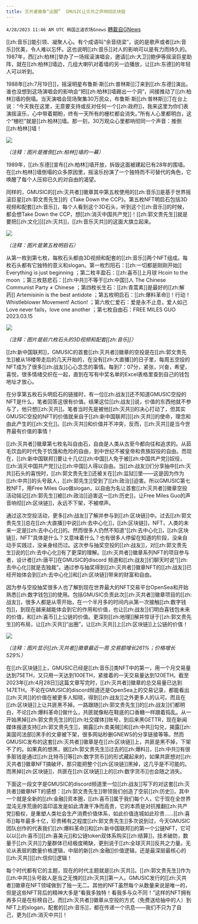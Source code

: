 ```yaml
---
title: 灭共者徽章“出圈”  GMUSIC让灭共之声响彻区块链
---
```

`4/28/2023 11:46 AM UTC 韩国正道农场Gnews` [轉載自GNews](https://gnews.org/articles/1259850)

[[zh:音乐]]能引领、凝聚人心。有个成语叫“余音绕梁”，说的是歌声或者[[zh:音乐]]优美，令人难以忘怀。这也说明[[zh:音乐]]对人的影响可以是有力而持久的。1987年，西[[zh:柏林]]举办了一场摇滚演唱会，邀请[[zh:大卫]]鲍伊等摇滚巨星助阵，就在[[zh:柏林]]墙边，几组大喇叭对着墙的另一边播放，让[[zh:东德]]的年轻人可以听到。

1988年[[zh:7月19日]]，摇滚明星布鲁斯·斯[[zh:普林斯]]汀来到[[zh:东德]]演出。谁也没想到这场演唱会的影响会“把[[zh:柏林]]墙踢出一个洞”，间接推动了[[zh:柏林]]墙的倒塌。当天演唱会现场聚集30万民众，布鲁斯·斯[[zh:普林斯]]汀在台上说：“今天我在这里，无意要支持或反对任何一个[[zh:政府]]，我来这里为你们表演摇滚乐，心中带着期盼，终有一天所有的栅栏都会消失。”所有人心里都明白，这个“栅栏”就是[[zh:柏林]]墙。那一刻，30万观众心里都响彻同一个声音：推倒[[zh:柏林]]墙！


![](https://i.imgur.com/VvFfWqG.jpg)

*（注释：图片是推倒[[zh:柏林]]墙的一幕）*

1989年，[[zh:东德]]宣布[[zh:柏林]]墙开放，拆毁这面被建起已有28年的围墙。在[[zh:柏林]]墙倒塌的众多原因里，摇滚乐扮演了一个独特而不可替代的角色，它唤醒了每个人压抑已久的对自由的渴望。

同样的，GMUSIC的[[zh:灭共者]]徽章其中第五枚使用的[[zh:音乐]]是基于世界摇滚巨星[[zh:郭文贵先生]]的《Take Down the CCP》。第五枚NFT明启石包括3D视频和配套[[zh:音乐]]，每个人看到这个3D石头，听到这个[[zh:音乐]]的时候，都会想Take Down the CCP，想[[zh:消灭中国共产党]]！[[zh:郭文贵先生]]就是要把[[zh:文化]][[zh:灭共]]，[[zh:音乐灭共]]的这面大旗立起来。



![](https://i.imgur.com/HpbMMwt.jpg)

*（注释：图片是第五枚明启石）*

从第一枚到第七枚，每枚石头都由3D视频和配套的[[zh:音乐]]两个NFT组成。每枚石头都有它独特的意义和slogan。第一枚烈阳石：[[zh:一切都是刚刚开始]] Everything is just beginning ；第二枚丰盈石：[[zh:喜币]]上月球 Hcoin to the moon  ；第三枚慈悲石：[[zh:中共]]不等于[[zh:中国]]人 The Chinese Communist Party ≠ Chinese ；第四枚长生石：[[zh:青蒿素]]是最好的[[zh:解药]] Artemisinin is the best antidote ；第五枚明启石：[[zh:爆料革命]]！行动！ Whistleblower Movement! Action! ；第六枚仁爱石：爱是永不止息，爱人如己 Love never fails，love one another ；第七枚自由石：FREE MILES GUO 2023.03.15


![](https://i.imgur.com/SzO6qD5.jpg)

*（注释：图片是前六枚石头的3D视频和配套[[zh:音乐]]）*

[[zh:新中国联邦]]，GMUSIC的首套[[zh:灭共者]]徽章的空投是在[[zh:郭文贵先生]]被从18楼带走后的几天开始的，在没有[[zh:大直播]]的日子里，每周五空投的NFT成为了很多[[zh:战友]]心心念念的事情。每到7：07分，紧张，兴奋，希望，喜悦，很多情绪交织在一起，直到在写有中奖名单的Excel表格里查到自己的钱包地址才放心。

在分享第五枚石头明启石的链接时，有一位[[zh:战友]]还不知道GMUSIC空投的NFT是什么，笔者回答这很有价值。结果这位[[zh:战友]]说，价值的东西他就不参与了，他只想[[zh:灭共]]。笔者当时先是被他[[zh:灭共]]的决心打动了，但其实GMUSIC空投的NFT的价值就来自于[[zh:新中国联邦]][[zh:灭共]]的使命，理念和由此产生的[[zh:文化]]。[[zh:灭共]]和价值并不冲突，反而，[[zh:灭共]]是当今世界最有价值的事情！

[[zh:灭共者]]徽章第七枚名叫自由石，自由是人类从古至今都向往和追求的。从茹毛饮血的时代免于饥饿和危险的自由，到中世纪不被皇帝和贵族奴役的自由。而现在，[[zh:新中国联邦]]要让十几亿[[zh:中国]]人免于被[[zh:中国共产党]]奴役，[[zh:消灭中国共产党]]让[[zh:中国]]人得以自由。当[[zh:战友]]们分享抽中[[zh:灭共]]石头的喜悦时，[[zh:郭文贵先生]]还被关在[[zh:监狱]]里——这是因为作为[[zh:中共]]的头号敌人，[[zh:郭先生]]受到了[[zh:政治]]迫害。所以GMUSIC第七枚NFT，用Free Miles Guo做slogan，以自由为名让首套[[zh:灭共者]]徽章空投活动铭记[[zh:郭先生]]被[[zh:政治]]迫害这一[[zh:历史]]，让Free Miles Guo的声音响彻[[zh:区块链]]，永远不下架，不被噤声。

通过这次空投活动，更多[[zh:战友]]了解并参与到[[zh:区块链]]中。过去[[zh:郭文贵先生]]总在[[zh:大直播]]中说[[zh:去中心化]]，[[zh:区块链]]，NFT，人类的未来一定是[[zh:去中心化]]的。然而很多人仍然不知道“[[zh:去中心化]]，[[zh:区块链]]，NFT”具体是什么？又意味着什么？也有很多人停留在知道的阶段，没亲自动手实践过，没亲身经历过。这次参与抽奖空投的[[zh:战友]]，对[[zh:郭文贵先生]]说的[[zh:去中心化]]有了更深的理解。[[zh:灭共者]]徽章系列NFT的项目参与者，设计者[[zh:唐平]]在GMUSIC的discord 频道和[[zh:战友]]们聊天时说“[[zh:去中心化]]就是去独裁”。通过参与抽奖得到[[zh:灭共者]]徽章NFT的[[zh:战友]]已经开始体会到[[zh:去中心化]]和[[zh:区块链]]带来的财富和自由。

因为参与空投抽奖很多人也了解到现在世界最大的NFT交易平台OpenSea和开始熟悉[[zh:数字钱包]]的使用。包括GMUSIC负责此次[[zh:灭共者]]徽章项目的[[zh:战友]]，很多人都是从零开始，在一个半月多的时间内从第一次接触[[zh:数字钱包]]，到现在越来越能体会到它的作用和价值，也让[[zh:战友]]们明白喜钱包未来的价值，和[[zh:喜币]]上公链的价值。更深刻[[zh:地理]]解并惊讶于[[zh:郭文贵先生]]的布局，让[[zh:灭共]]“出圈”，让[[zh:灭共]]上[[zh:区块链]]上公链的价值！


![](https://i.imgur.com/u4a9UEH.png)

*（注释：图片显示[[zh:灭共者]]徽章最近一周 交易额增长261%；价格增长529%）*

在[[zh:区块链]]上，GMUSIC已经是[[zh:音乐]]类NFT中的第一，用一个月交易量达到75ETH，又只用一天达到100ETH，紧接着的一天交易量达到120ETH。截至2023年[[zh:4月28日]]这篇文章写完时，[[zh:灭共者]]徽章的总交易量已达到147ETH。不论在GMUSIC的discord频道还是OpenSea上的交易记录，都能看出[[zh:灭共]]的价值在被更多人知晓，得到[[zh:战友]]之外更多人的认可。而且在[[zh:区块链]]上让共匪黑不掉。一路跟随[[zh:郭文贵先生]]的[[zh:战友]]们都明白，不论[[zh:爆料革命]]做什么，共匪就像粘在鞋底的口香糖一样跟着捣乱。从一开始黑掉[[zh:郭文贵先生]]的[[zh:社交媒体]]账号，到后来黑GETTR，现在新闻媒体报道支持[[zh:郭文贵先生]]，揭露[[zh:卖美贼]]和[[zh:中共]]勾兑，揭露[[zh:美国司法部]]黑手的文章被下架，很多网站秒删GNEWS的分享链接等等。然而GMUSIC发布的这套[[zh:灭共者]]徽章是在[[zh:区块链]]上，共匪是黑不掉，下架不了的。如果真的想黑，据[[zh:郭文贵先生]]过去的[[zh:爆料]]，[[zh:中共]]有很多脏钱是通过[[zh:比特币]]等[[zh:数字货币]]的形式藏起来的，如果共匪想对[[zh:灭共者]]徽章NFT搞破坏，那只能把整个[[zh:区块链]]黑掉，这几乎是不可能的。而黑掉[[zh:区块链]]，共匪在[[zh:区块链]]上的[[zh:数字货币]]也会随之消失。

下面这一段文字是GMUSIC的discord频道里一位[[zh:战友]]写下的对这套[[zh:灭共者]]徽章NFT的感想：[[zh:郭文贵先生]]带领我们创造了空前[[zh:历史]]，其中一个就是全新的[[zh:金融]]资本圈，[[zh:喜币]]属于我们每个人，它于现在全世界混沌无序荒唐的滥印滥发是如此清澈干净而高贵，它的本质是对抗推翻[[zh:共产党]]极权，是重塑人类社会生产消费价值体系，如此价值连城如此珍贵……[[zh:喜币]]每年最多十亿，珍贵稀有之程度[[zh:郭文贵先生]]多次说到过，今天GMUSIC团队创作的代表我们[[zh:爆料革命]]和[[zh:新中国联邦]]的第一个公链NFT，它可以以[[zh:喜币]][[zh:喜美元]]和公链token双体系购买[[zh:结算]]，技术破防，数量于[[zh:灭共]]力量群体已经极度稀缺，更别说于[[zh:全球灭共]]反共之力量。无论从表层的数量价格逻辑，中层的新[[zh:金融]]价值逻辑，还是最深层最核心的[[zh:灭共]][[zh:信仰]]逻辑！

每个时代都有它的主题，现在的时代主题就是[[zh:灭共]]。[[zh:郭文贵先生]]作为[[zh:中共]]头号敌人是当之无愧的[[zh:灭共]]第一人。GMUSIC发行的[[zh:灭共者]]徽章在NFT领域做到了独一无二。其他的NFT虽然每个从数量来说是唯一的，但是这些NFT背后的精神大多是“看我多独特！看我多与众不同！”这样的NFT拥有再多只是在标榜自己。而[[zh:灭共者]]徽章从空投的方式（免费送给抽中的人）到NFT上的slogan，配套的[[zh:音乐]]，都在传递一个讯息——我们不只为了自己，更为[[zh:消灭中共]]！

